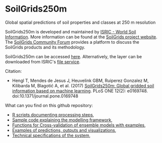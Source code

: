 # SoilGrids250m
Global spatial predictions of soil properties and classes at 250 m resolution

SoilGrids250m is developed and maintained by [ISRIC - World Soil Information](https://www.isric.org). More information can be found at the [SoilGrids project website](https://www.isric.org/explore/soilgrids). The [SoilGrids Community Forum](https://groups.google.com/forum/#!forum/global-soil-information) provides a platform to discuss the SoilGrids products and its methodology. 

SoilGrids250m can be accessed [here](www.soilgrids.org). Alternatively, the layer can be downloaded from ISRIC's [file service](https://files.isric.org/public/sg250m/).

Citation:
* Hengl T, Mendes de Jesus J, Heuvelink GBM, Ruiperez Gonzalez M, Kilibarda M, Blagotić A, et al. (2017) [SoilGrids250m: Global gridded soil information based on machine learning](http://dx.doi.org/10.1371/journal.pone.0169748). PLoS ONE 12(2): e0169748. doi:10.1371/journal.pone.0169748

What can you find on this github repository:
* [R scripts documenting processing steps](https://github.com/ISRICWorldSoil/SoilGrids250m/wiki/SoilGrids-overview),
* [Sample code explaining the modelling framework](https://github.com/ISRICWorldSoil/GSIF_tutorials/blob/master/eberg/soilmaps_MLA.R),
* [Functions for Cross-validation of ensemble models with examples](https://github.com/ISRICWorldSoil/SoilGrids250m/blob/master/grids/cv/),
* [Examples of predictions, outputs and visualizations](https://github.com/ISRICWorldSoil/SoilGrids250m/wiki/Examples-of-outputs),
* [Technical specifications of the system](https://github.com/ISRICWorldSoil/SoilGrids250m/wiki/Hardware-specifications),

